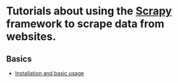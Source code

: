 # Tutorials about using the [Scrapy](https://scrapy.org/) framework to scrape data from websites.

## Basics
  - [Installation and basic usage]()
